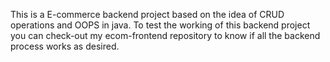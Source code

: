 This is a E-commerce backend project based on the idea of CRUD operations and OOPS in java. To test the working of this backend project you can check-out my ecom-frontend repository to know if all the backend process works as desired. 

